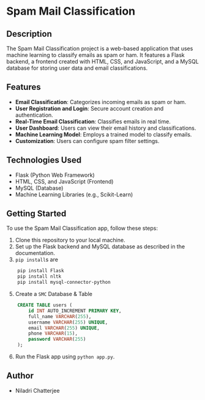 # Spam Mail Classification

## Description

The Spam Mail Classification project is a web-based application that uses machine learning to classify emails as spam or ham. It features a Flask backend, a frontend created with HTML, CSS, and JavaScript, and a MySQL database for storing user data and email classifications.

## Features

- **Email Classification**: Categorizes incoming emails as spam or ham.
- **User Registration and Login**: Secure account creation and authentication.
- **Real-Time Email Classification**: Classifies emails in real time.
- **User Dashboard**: Users can view their email history and classifications.
- **Machine Learning Model**: Employs a trained model to classify emails.
- **Customization**: Users can configure spam filter settings.

## Technologies Used

- Flask (Python Web Framework)
- HTML, CSS, and JavaScript (Frontend)
- MySQL (Database)
- Machine Learning Libraries (e.g., Scikit-Learn)

## Getting Started

To use the Spam Mail Classification app, follow these steps:

1. Clone this repository to your local machine.
2. Set up the Flask backend and MySQL database as described in the documentation.
3. `pip install`s are
```bash
    pip install Flask
    pip install nltk
    pip install mysql-connector-python
```
5. Create a `SMC` Database & Table 
```sql
    CREATE TABLE users (
        id INT AUTO_INCREMENT PRIMARY KEY,
        full_name VARCHAR(255),
        username VARCHAR(255) UNIQUE,
        email VARCHAR(255) UNIQUE,
        phone VARCHAR(15),
        password VARCHAR(255)
    );
```
6. Run the Flask app using `python app.py`.


## Author

- Niladri Chatterjee

